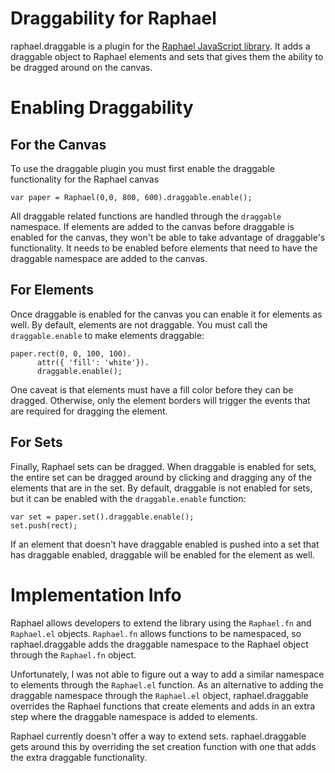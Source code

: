 # Draggability for Raphael
raphael.draggable is a plugin for the [Raphael JavaScript library](http://raphaeljs.com/). It adds a draggable object to Raphael elements and sets that gives them the ability to be dragged around on the canvas.

# Enabling Draggability

## For the Canvas
To use the draggable plugin you must first enable the draggable functionality for the Raphael canvas

	var paper = Raphael(0,0, 800, 600).draggable.enable();
  
All draggable related functions are handled through the `draggable` namespace. If elements are added to the
canvas before draggable is enabled for the canvas, they won't be able to take advantage of draggable's 
functionality. It needs to be enabled before elements that need to have the draggable namespace are added to the canvas.

## For Elements
Once draggable is enabled for the canvas you can enable it for elements as well. By default, elements are not draggable. You must call the `draggable.enable` to make elements draggable:

	paper.rect(0, 0, 100, 100).
		  attr({ 'fill': 'white'}).
		  draggable.enable();

One caveat is that elements must have a fill color before they can be dragged. Otherwise, only the element borders will trigger the events that are required for dragging the element.

## For Sets
Finally, Raphael sets can be dragged. When draggable is enabled for sets, the entire set can be dragged around by clicking and dragging any of the elements that are in the set. By default, draggable is not enabled for sets, but it can be enabled with the `draggable.enable` function:

	var set = paper.set().draggable.enable();
	set.push(rect);

If an element that doesn't have draggable enabled is pushed into a set that has draggable enabled, draggable will be enabled for the element as well.

# Implementation Info

Raphael allows developers to extend the library using the `Raphael.fn` and `Raphael.el` objects. `Raphael.fn` allows functions to be namespaced, so raphael.draggable adds the draggable namespace to the Raphael object through the `Raphael.fn` object. 

Unfortunately, I was not able to figure out a way to add a similar namespace to elements through the `Raphael.el` function. As an alternative to adding the draggable namespace through the `Raphael.el` object, raphael.draggable overrides the Raphael functions that create elements and adds in an extra step where the draggable namespace is added to elements.

Raphael currently doesn't offer a way to extend sets. raphael.draggable gets around this by overriding the set creation function with one that adds the extra draggable functionality. 